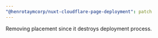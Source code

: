 ```yaml
---
"@henrotaymcorp/nuxt-cloudflare-page-deployment": patch
---
```


Removing placement since it destroys deployment process.
